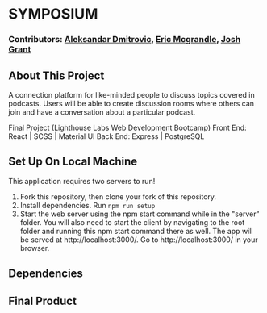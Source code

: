 # SYMPOSIUM

### Contributors: [Aleksandar Dmitrovic](https://github.com/AleksandarDmitrovic), [Eric Mcgrandle](https://github.com/ericmcgrandle), [Josh Grant](https://github.com/JoshGrant5)

## About This Project
A connection platform for like-minded people to discuss topics covered in podcasts. Users will be able to create discussion rooms where others can join and have a conversation about a particular podcast.

Final Project (Lighthouse Labs Web Development Bootcamp)
Front End: React | SCSS | Material UI Back End: Express | PostgreSQL


## Set Up On Local Machine
This application requires two servers to run! 

1. Fork this repository, then clone your fork of this repository.
2. Install dependencies. Run `npm run setup`
3. Start the web server using the npm start command while in the "server" folder. You will also need to start the client by navigating to the root folder and running this npm start command there as well. The app will be served at http://localhost:3000/.
Go to http://localhost:3000/ in your browser.

## Dependencies

## Final Product

